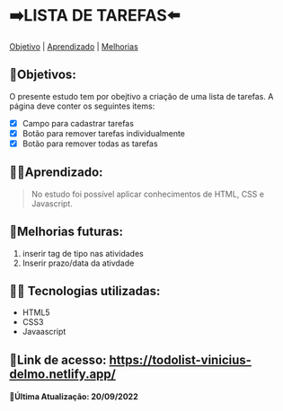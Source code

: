 # ➡️LISTA DE TAREFAS⬅️

[Objetivo](#Objetivo) |
[Aprendizado](#Aprendizado) |
[Melhorias](#Melhorias-futuras)

## 🎯Objetivos:
O presente estudo tem por obejtivo a criação de uma lista de tarefas. A página deve conter os seguintes items:

- [x] Campo para cadastrar tarefas
- [x] Botão para remover tarefas individualmente
- [x] Botão para remover todas as tarefas

## 👨‍🏫Aprendizado:
> No estudo foi possível aplicar conhecimentos de HTML, CSS e Javascript.

## 🚀Melhorias futuras:

1. inserir tag de tipo nas atividades
2. Inserir prazo/data da ativdade


## 👨‍💻 Tecnologias utilizadas:
* HTML5
* CSS3
* Javaascript

## 🔗Link de acesso: **https://todolist-vinicius-delmo.netlify.app/**
#### 🔄Última Atualização: 20/09/2022
  